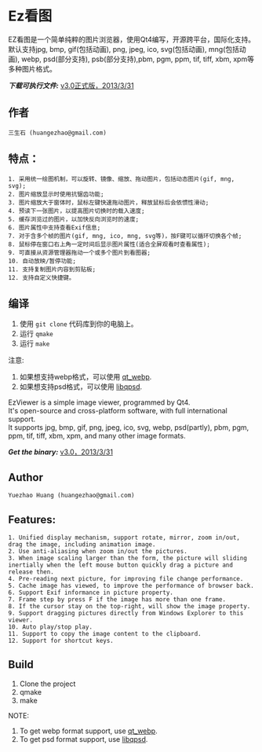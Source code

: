 Ez看图
=======

EZ看图是一个简单纯粹的图片浏览器，使用Qt4编写，开源跨平台，国际化支持。   
默认支持jpg, bmp, gif(包括动画), png, jpeg, ico, svg(包括动画),  mng(包括动画), webp, psd(部分支持), psb(部分支持),pbm, pgm, ppm, tif, tiff, xbm, xpm等多种图片格式。     

***下载可执行文件:*** [v3.0正式版，2013/3/31](http://goo.gl/n8hvO)

作者
--------------------
    三生石 (huangezhao@gmail.com)	
    
特点：
--------------------
    1. 采用统一绘图机制，可以旋转、镜像、缩放、拖动图片，包括动态图片(gif, mng, svg);
    2. 图片缩放显示时使用抗锯齿功能;
    3. 图片缩放大于窗体时，鼠标左键快速拖动图片，释放鼠标后会依惯性滑动;
    4. 预读下一张图片，以提高图片切换时的载入速度;
    5. 缓存浏览过的图片，以加快反向浏览时的速度;
    6. 图片属性中支持查看Exif信息;
    7. 对于含多个帧的图片(gif, mng, ico, mng, svg等)，按F键可以循环切换各个帧;
    8. 鼠标停在窗口右上角一定时间后显示图片属性(适合全屏观看时查看属性);
    9. 可直接从资源管理器拖动一个或多个图片到看图器;
    10. 自动放映/暂停功能;
    11. 支持复制图片内容到剪贴板;
    12. 支持自定义快捷键。

编译
--------------------
1. 使用 `git clone` 代码库到你的电脑上。
2. 运行 `qmake`
3. 运行 `make`

注意: 

1. 如果想支持webp格式，可以使用 [qt_webp](http://github.com/cor3ntin/qt_webp).
2. 如果想支持psd格式，可以使用 [libqpsd](http://github.com/Code-ReaQtor/libqpsd).
    
    
EzViewer is a simple image viewer, programmed by Qt4.   
It's open-source and cross-platform software, with full international support.   
It supports jpg, bmp, gif, png, jpeg, ico, svg, webp, psd(partly), pbm, pgm, ppm, tif, tiff, xbm, xpm, and many other image formats.

***Get the binary:*** [v3.0，2013/3/31](http://goo.gl/n8hvO)

Author
--------------------
	Yuezhao Huang (huangezhao@gmail.com)	
    
Features:
--------------------
	1. Unified display mechanism, support rotate, mirror, zoom in/out, drag the image, including animation image.
	2. Use anti-aliasing when zoom in/out the pictures.
	3. When image scaling larger than the form, the picture will sliding inertially when the left mouse button quickly drag a picture and release then.
	4. Pre-reading next picture, for improving file change performance.
	5. Cache image has viewed, to improve the performance of browser back.
	6. Support Exif informance in picture property.
	7. Frame step by press F if the image has more than one frame.
	8. If the cursor stay on the top-right, will show the image property.
	9. Support dragging pictures directly from Windows Explorer to this viewer.
	10. Auto play/stop play.
	11. Support to copy the image content to the clipboard.
	12. Support for shortcut keys.

Build
--------------------
1. Clone the project
2. qmake
3. make

NOTE: 

1. To get webp format support, use [qt_webp](http://github.com/cor3ntin/qt_webp).
2. To get psd format support, use [libqpsd](http://github.com/Code-ReaQtor/libqpsd).
